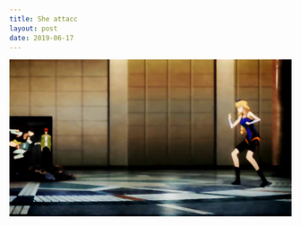 ```yaml
---
title: She attacc
layout: post
date: 2019-06-17
---
```


<center>

![attacc](../../assets/attacc.gif)

</center>